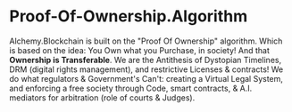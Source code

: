 # Proof-Of-Ownership.Algorithm
Alchemy.Blockchain is built on the "Proof Of Ownership" algorithm. Which is based on the idea: You Own what you Purchase, in society! And that **Ownership is Transferable**. We are the Antithesis of Dystopian Timelines, DRM (digital rights management), and restrictive Licenses &amp; contracts! We do what regulators &amp; Government's Can't: creating a Virtual Legal System, and enforcing a free society through Code, smart contracts, & A.I. mediators for arbitration (role of courts & Judges).
